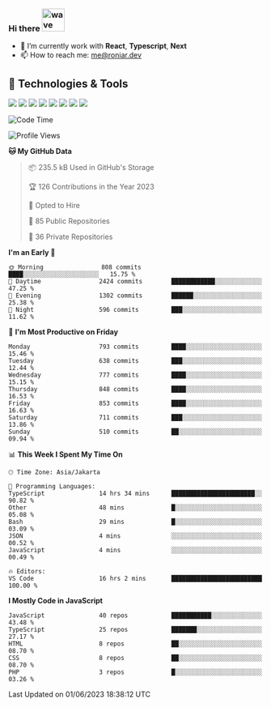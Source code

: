 ### Hi there <img src="https://i.ibb.co/q0Hx1KK/wave.gif" alt="wave" width="45px">

- 🌱 I’m currently work with **React**, **Typescript**, **Next**
- 📫 How to reach me: me@roniar.dev

## 🔧 Technologies & Tools

![](https://img.shields.io/badge/OS-Linux-informational?style=flat&logo=linux&logoColor=white&color=2bbc8a)
![](https://img.shields.io/badge/OS-Windows-informational?style=flat&logo=windows&logoColor=white&color=2bbc8a)
![](https://img.shields.io/badge/Code-JavaScript-informational?style=flat&logo=javascript&logoColor=white&color=2bbc8a)
![](https://img.shields.io/badge/Code-Golang-informational?style=flat&logo=go&logoColor=white&color=2bbc8a)
![](https://img.shields.io/badge/Code-React-informational?style=flat&logo=react&logoColor=white&color=2bbc8a)
![](https://img.shields.io/badge/Code-Next-informational?style=flat&logo=next.js&logoColor=white&color=2bbc8a)
![](https://img.shields.io/badge/Shell-Bash-informational?style=flat&logo=gnu-bash&logoColor=white&color=2bbc8a)
![](https://img.shields.io/badge/Tools-Docker-informational?style=flat&logo=docker&logoColor=white&color=2bbc8a)

<!--START_SECTION:waka-->
![Code Time](http://img.shields.io/badge/Code%20Time-1%2C261%20hrs%2047%20mins-blue)

![Profile Views](http://img.shields.io/badge/Profile%20Views-1-blue)

**🐱 My GitHub Data** 

> 📦 235.5 kB Used in GitHub's Storage 
 > 
> 🏆 126 Contributions in the Year 2023
 > 
> 💼 Opted to Hire
 > 
> 📜 85 Public Repositories 
 > 
> 🔑 36 Private Repositories 
 > 
**I'm an Early 🐤** 

```text
🌞 Morning                808 commits         ████░░░░░░░░░░░░░░░░░░░░░   15.75 % 
🌆 Daytime                2424 commits        ████████████░░░░░░░░░░░░░   47.25 % 
🌃 Evening                1302 commits        ██████░░░░░░░░░░░░░░░░░░░   25.38 % 
🌙 Night                  596 commits         ███░░░░░░░░░░░░░░░░░░░░░░   11.62 % 
```
📅 **I'm Most Productive on Friday** 

```text
Monday                   793 commits         ████░░░░░░░░░░░░░░░░░░░░░   15.46 % 
Tuesday                  638 commits         ███░░░░░░░░░░░░░░░░░░░░░░   12.44 % 
Wednesday                777 commits         ████░░░░░░░░░░░░░░░░░░░░░   15.15 % 
Thursday                 848 commits         ████░░░░░░░░░░░░░░░░░░░░░   16.53 % 
Friday                   853 commits         ████░░░░░░░░░░░░░░░░░░░░░   16.63 % 
Saturday                 711 commits         ███░░░░░░░░░░░░░░░░░░░░░░   13.86 % 
Sunday                   510 commits         ██░░░░░░░░░░░░░░░░░░░░░░░   09.94 % 
```


📊 **This Week I Spent My Time On** 

```text
🕑︎ Time Zone: Asia/Jakarta

💬 Programming Languages: 
TypeScript               14 hrs 34 mins      ███████████████████████░░   90.82 % 
Other                    48 mins             █░░░░░░░░░░░░░░░░░░░░░░░░   05.08 % 
Bash                     29 mins             █░░░░░░░░░░░░░░░░░░░░░░░░   03.09 % 
JSON                     4 mins              ░░░░░░░░░░░░░░░░░░░░░░░░░   00.52 % 
JavaScript               4 mins              ░░░░░░░░░░░░░░░░░░░░░░░░░   00.49 % 

🔥 Editors: 
VS Code                  16 hrs 2 mins       █████████████████████████   100.00 % 
```

**I Mostly Code in JavaScript** 

```text
JavaScript               40 repos            ███████████░░░░░░░░░░░░░░   43.48 % 
TypeScript               25 repos            ███████░░░░░░░░░░░░░░░░░░   27.17 % 
HTML                     8 repos             ██░░░░░░░░░░░░░░░░░░░░░░░   08.70 % 
CSS                      8 repos             ██░░░░░░░░░░░░░░░░░░░░░░░   08.70 % 
PHP                      3 repos             █░░░░░░░░░░░░░░░░░░░░░░░░   03.26 % 
```




 Last Updated on 01/06/2023 18:38:12 UTC
<!--END_SECTION:waka-->
